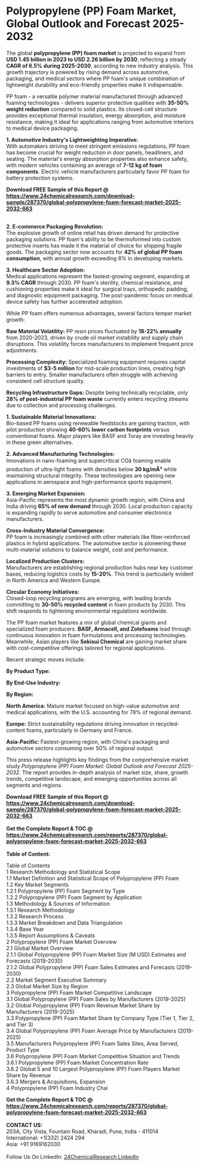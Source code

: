 <h1>Polypropylene (PP) Foam Market, Global Outlook and Forecast 2025-2032</h1><p>The global <strong>polypropylene (PP) foam market</strong> is projected to expand from <strong>USD 1.45 billion in 2023 to USD 2.26 billion by 2030</strong>, reflecting a steady <strong>CAGR of 6.5% during 2025-2030</strong>, according to new industry analysis. This growth trajectory is powered by rising demand across automotive, packaging, and medical sectors where PP foam's unique combination of lightweight durability and eco-friendly properties make it indispensable.</p><p>PP foam - a versatile polymer material manufactured through advanced foaming technologies - delivers superior protective qualities with <strong>35-50% weight reduction</strong> compared to solid plastics. Its closed-cell structure provides exceptional thermal insulation, energy absorption, and moisture resistance, making it ideal for applications ranging from automotive interiors to medical device packaging.</p><p><strong>1. Automotive Industry's Lightweighting Imperative:</strong><br>
With automakers striving to meet stringent emissions regulations, PP foam has become crucial for weight reduction in door panels, headliners, and seating. The material's energy absorption properties also enhance safety, with modern vehicles containing an average of <strong>7-12 kg of foam components</strong>. Electric vehicle manufacturers particularly favor PP foam for battery protection systems.</p><div><b>Download FREE Sample of this Report @ 
            <a href="https://www.24chemicalresearch.com/download-sample/287370/global-polypropylene-foam-forecast-market-2025-2032-663">
            https://www.24chemicalresearch.com/download-sample/287370/global-polypropylene-foam-forecast-market-2025-2032-663</a></b></div><br><p><strong>2. E-commerce Packaging Revolution:</strong><br>
The explosive growth of online retail has driven demand for protective packaging solutions. PP foam's ability to be thermoformed into custom protective inserts has made it the material of choice for shipping fragile goods. The packaging sector now accounts for <strong>42% of global PP foam consumption</strong>, with annual growth exceeding 8% in developing markets.</p><p><strong>3. Healthcare Sector Adoption:</strong><br>
Medical applications represent the fastest-growing segment, expanding at <strong>9.3% CAGR</strong> through 2030. PP foam's sterility, chemical resistance, and cushioning properties make it ideal for surgical trays, orthopedic padding, and diagnostic equipment packaging. The post-pandemic focus on medical device safety has further accelerated adoption.</p><p>While PP foam offers numerous advantages, several factors temper market growth:</p><p><strong>Raw Material Volatility:</strong> PP resin prices fluctuated by <strong>18-22% annually</strong> from 2020-2023, driven by crude oil market instability and supply chain disruptions. This volatility forces manufacturers to implement frequent price adjustments.</p><p><strong>Processing Complexity:</strong> Specialized foaming equipment requires capital investments of <strong>$3-5 million</strong> for mid-scale production lines, creating high barriers to entry. Smaller manufacturers often struggle with achieving consistent cell structure quality.</p><p><strong>Recycling Infrastructure Gaps:</strong> Despite being technically recyclable, only <strong>28% of post-industrial PP foam waste</strong> currently enters recycling streams due to collection and processing challenges.</p><p><strong>1. Sustainable Material Innovations:</strong><br>
Bio-based PP foams using renewable feedstocks are gaining traction, with pilot production showing <strong>40-60% lower carbon footprints</strong> versus conventional foams. Major players like BASF and Toray are investing heavily in these green alternatives.</p><p><strong>2. Advanced Manufacturing Technologies:</strong><br>
Innovations in nano-foaming and supercritical COâ foaming enable production of ultra-light foams with densities below <strong>30 kg/mÂ³</strong> while maintaining structural integrity. These technologies are opening new applications in aerospace and high-performance sports equipment.</p><p><strong>3. Emerging Market Expansion:</strong><br>
Asia-Pacific represents the most dynamic growth region, with China and India driving <strong>65% of new demand</strong> through 2030. Local production capacity is expanding rapidly to serve automotive and consumer electronics manufacturers.</p><p><strong>Cross-Industry Material Convergence:</strong><br>
	PP foam is increasingly combined with other materials like fiber-reinforced plastics in hybrid applications. The automotive sector is pioneering these multi-material solutions to balance weight, cost and performance.</p><p><strong>Localized Production Clusters:</strong><br>
	Manufacturers are establishing regional production hubs near key customer bases, reducing logistics costs by <strong>15-20%</strong>. This trend is particularly evident in North America and Western Europe.</p><p><strong>Circular Economy Initiatives:</strong><br>
	Closed-loop recycling programs are emerging, with leading brands committing to <strong>30-50% recycled content</strong> in foam products by 2030. This shift responds to tightening environmental regulations worldwide.</p><p>The PP foam market features a mix of global chemical giants and specialized foam producers. <strong>BASF, Armacell, and Zotefoams</strong> lead through continuous innovation in foam formulations and processing technologies. Meanwhile, Asian players like <strong>Sekisui Chemical</strong> are gaining market share with cost-competitive offerings tailored for regional applications.</p><p>Recent strategic moves include:</p><p><strong>By Product Type:</strong></p><p><strong>By End-Use Industry:</strong></p><p><strong>By Region:</strong></p><p><strong>North America:</strong> Mature market focused on high-value automotive and medical applications, with the U.S. accounting for 78% of regional demand.</p><p><strong>Europe:</strong> Strict sustainability regulations driving innovation in recycled-content foams, particularly in Germany and France.</p><p><strong>Asia-Pacific:</strong> Fastest-growing region, with China's packaging and automotive sectors consuming over 50% of regional output.</p><p>This press release highlights key findings from the comprehensive market study <em>Polypropylene (PP) Foam Market: Global Outlook and Forecast 2025-2032</em>. The report provides in-depth analysis of market size, share, growth trends, competitive landscape, and emerging opportunities across all segments and regions.</p><div><b>Download FREE Sample of this Report @ 
            <a href="https://www.24chemicalresearch.com/download-sample/287370/global-polypropylene-foam-forecast-market-2025-2032-663">
            https://www.24chemicalresearch.com/download-sample/287370/global-polypropylene-foam-forecast-market-2025-2032-663</a></b></div><br><div><b>Get the Complete Report & TOC @ 
            <a href="https://www.24chemicalresearch.com/reports/287370/global-polypropylene-foam-forecast-market-2025-2032-663">
            https://www.24chemicalresearch.com/reports/287370/global-polypropylene-foam-forecast-market-2025-2032-663</a></b></div><br>
            <b>Table of Content:</b><p>Table of Contents<br />
1 Research Methodology and Statistical Scope<br />
1.1 Market Definition and Statistical Scope of Polypropylene (PP) Foam<br />
1.2 Key Market Segments<br />
1.2.1 Polypropylene (PP) Foam Segment by Type<br />
1.2.2 Polypropylene (PP) Foam Segment by Application<br />
1.3 Methodology & Sources of Information<br />
1.3.1 Research Methodology<br />
1.3.2 Research Process<br />
1.3.3 Market Breakdown and Data Triangulation<br />
1.3.4 Base Year<br />
1.3.5 Report Assumptions & Caveats<br />
2 Polypropylene (PP) Foam Market Overview<br />
2.1 Global Market Overview<br />
2.1.1 Global Polypropylene (PP) Foam Market Size (M USD) Estimates and Forecasts (2019-2030)<br />
2.1.2 Global Polypropylene (PP) Foam Sales Estimates and Forecasts (2019-2030)<br />
2.2 Market Segment Executive Summary<br />
2.3 Global Market Size by Region<br />
3 Polypropylene (PP) Foam Market Competitive Landscape<br />
3.1 Global Polypropylene (PP) Foam Sales by Manufacturers (2019-2025)<br />
3.2 Global Polypropylene (PP) Foam Revenue Market Share by Manufacturers (2019-2025)<br />
3.3 Polypropylene (PP) Foam Market Share by Company Type (Tier 1, Tier 2, and Tier 3)<br />
3.4 Global Polypropylene (PP) Foam Average Price by Manufacturers (2019-2025)<br />
3.5 Manufacturers Polypropylene (PP) Foam Sales Sites, Area Served, Product Type<br />
3.6 Polypropylene (PP) Foam Market Competitive Situation and Trends<br />
3.6.1 Polypropylene (PP) Foam Market Concentration Rate<br />
3.6.2 Global 5 and 10 Largest Polypropylene (PP) Foam Players Market Share by Revenue<br />
3.6.3 Mergers & Acquisitions, Expansion<br />
4 Polypropylene (PP) Foam Industry Chai</p><div><b>Get the Complete Report & TOC @ 
            <a href="https://www.24chemicalresearch.com/reports/287370/global-polypropylene-foam-forecast-market-2025-2032-663">
            https://www.24chemicalresearch.com/reports/287370/global-polypropylene-foam-forecast-market-2025-2032-663</a></b></div><br><b>CONTACT US:</b><br>
            203A, City Vista, Fountain Road, Kharadi, Pune, India - 411014<br>
            International: +1(332) 2424 294<br>
            Asia: +91 9169162030 <br><br>
            Follow Us On LinkedIn: <a href="https://www.linkedin.com/company/24chemicalresearch/">24ChemicalResearch LinkedIn</a>